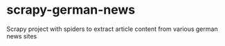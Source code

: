 scrapy-german-news
==================

Scrapy project with spiders to extract article content from various german news sites
